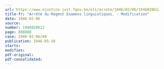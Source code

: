 ```yaml
---
url: https://www.ejustice.just.fgov.be/eli/arrete/1946/02/06/1946020612/justel
title-fr: "Arrêté du Régent Examens linguistiques. - Modification"
date: 1946-02-06
source:
number: 1946020612
page: 888888
case: 1946-02-06/40
publication: 1946-05-10
starts:
modifies:
pdf-original:
pdf-consolidated:
---
```


